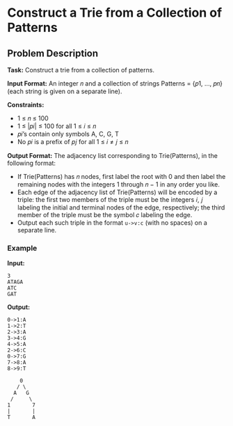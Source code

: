 # Construct a Trie from a Collection of Patterns

## Problem Description

**Task:** Construct a trie from a collection of patterns.

**Input Format:** An integer 𝑛 and a collection of strings Patterns = {𝑝1, ..., 𝑝𝑛} (each string is given on a separate line).

**Constraints:**
- 1 ≤ 𝑛 ≤ 100
- 1 ≤ |𝑝𝑖| ≤ 100 for all 1 ≤ 𝑖 ≤ 𝑛
- 𝑝𝑖’s contain only symbols A, C, G, T
- No 𝑝𝑖 is a prefix of 𝑝𝑗 for all 1 ≤ 𝑖 ≠ 𝑗 ≤ 𝑛

**Output Format:** The adjacency list corresponding to Trie(Patterns), in the following format:
- If Trie(Patterns) has 𝑛 nodes, first label the root with 0 and then label the remaining nodes with the integers 1 through 𝑛 − 1 in any order you like.
- Each edge of the adjacency list of Trie(Patterns) will be encoded by a triple: the first two members of the triple must be the integers 𝑖, 𝑗 labeling the initial and terminal nodes of the edge, respectively; the third member of the triple must be the symbol 𝑐 labeling the edge.
- Output each such triple in the format `u->v:c` (with no spaces) on a separate line.

### Example

**Input:**
```
3
ATAGA
ATC
GAT
```

**Output:**

```
0->1:A
1->2:T
2->3:A
3->4:G
4->5:A
2->6:C
0->7:G
7->8:A
8->9:T
```


```
    0
   / \
  A   G
 /     \
1       7
|       |
T       A
```

